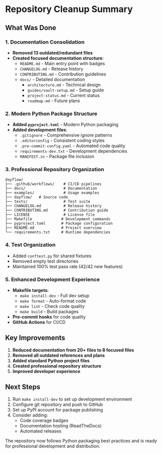 # Repository Cleanup Summary

## What Was Done

### 1. Documentation Consolidation
- **Removed 13 outdated/redundant files**
- **Created focused documentation structure**:
  - `README.md` - Main entry point with badges
  - `CHANGELOG.md` - Release history
  - `CONTRIBUTING.md` - Contribution guidelines
  - `docs/` - Detailed documentation
    - `architecture.md` - Technical design
    - `guides/vault-setup.md` - Setup guide
    - `project-status.md` - Current status
    - `roadmap.md` - Future plans

### 2. Modern Python Package Structure
- **Added `pyproject.toml`** - Modern Python packaging
- **Added development files**:
  - `.gitignore` - Comprehensive ignore patterns
  - `.editorconfig` - Consistent coding styles
  - `.pre-commit-config.yaml` - Automated code quality
  - `requirements-dev.txt` - Development dependencies
  - `MANIFEST.in` - Package file inclusion

### 3. Professional Repository Organization
```
dayflow/
├── .github/workflows/    # CI/CD pipelines
├── docs/                 # Documentation
├── examples/             # Usage examples
├── dayflow/   # Source code
├── tests/                # Test suite
├── CHANGELOG.md          # Release history
├── CONTRIBUTING.md       # Contribution guide
├── LICENSE               # License file
├── Makefile             # Development commands
├── pyproject.toml       # Package configuration
├── README.md            # Project overview
└── requirements.txt     # Runtime dependencies
```

### 4. Test Organization
- Added `conftest.py` for shared fixtures
- Removed empty test directories
- Maintained 100% test pass rate (42/42 new features)

### 5. Enhanced Development Experience
- **Makefile targets**:
  - `make install-dev` - Full dev setup
  - `make format` - Auto-format code
  - `make lint` - Check code quality
  - `make build` - Build packages
- **Pre-commit hooks** for code quality
- **GitHub Actions** for CI/CD

## Key Improvements

1. **Reduced documentation from 20+ files to 8 focused files**
2. **Removed all outdated references and plans**
3. **Added standard Python project files**
4. **Created professional repository structure**
5. **Improved developer experience**

## Next Steps

1. Run `make install-dev` to set up development environment
2. Configure git repository and push to GitHub
3. Set up PyPI account for package publishing
4. Consider adding:
   - Code coverage badges
   - Documentation hosting (ReadTheDocs)
   - Automated releases

The repository now follows Python packaging best practices and is ready for professional development and distribution.
